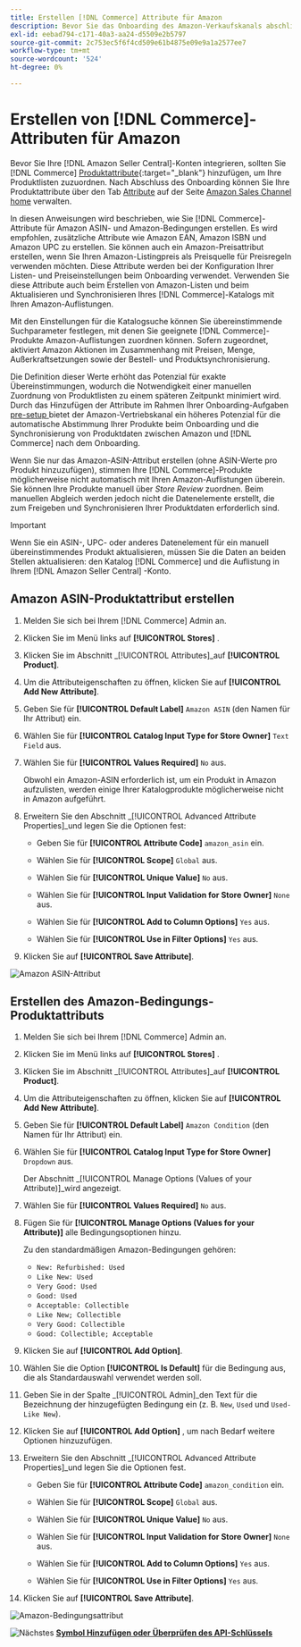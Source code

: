 ```yaml
---
title: Erstellen [!DNL Commerce] Attribute für Amazon
description: Bevor Sie das Onboarding des Amazon-Verkaufskanals abschließen, stellen Sie sicher, dass Sie über die erforderlichen [!UICONTROL Commerce]-Produktattribute verfügen.
exl-id: eebad794-c171-40a3-aa24-d5509e2b5797
source-git-commit: 2c753ec5f6f4cd509e61b4875e09e9a1a2577ee7
workflow-type: tm+mt
source-wordcount: '524'
ht-degree: 0%

---
```


# Erstellen von [!DNL Commerce]-Attributen für Amazon

Bevor Sie Ihre [!DNL Amazon Seller Central]-Konten integrieren, sollten Sie [!DNL Commerce] [Produktattribute](https://docs.magento.com/user-guide/stores/attributes-product.html){:target=&quot;_blank&quot;} hinzufügen, um Ihre Produktlisten zuzuordnen. Nach Abschluss des Onboarding können Sie Ihre Produktattribute über den Tab [Attribute](./managing-attributes.md) auf der Seite [Amazon Sales Channel home](./amazon-sales-channel-home.md) verwalten.

In diesen Anweisungen wird beschrieben, wie Sie [!DNL Commerce]-Attribute für Amazon ASIN- und Amazon-Bedingungen erstellen. Es wird empfohlen, zusätzliche Attribute wie Amazon EAN, Amazon ISBN und Amazon UPC zu erstellen. Sie können auch ein Amazon-Preisattribut erstellen, wenn Sie Ihren Amazon-Listingpreis als Preisquelle für Preisregeln verwenden möchten. Diese Attribute werden bei der Konfiguration Ihrer Listen- und Preiseinstellungen beim Onboarding verwendet. Verwenden Sie diese Attribute auch beim Erstellen von Amazon-Listen und beim Aktualisieren und Synchronisieren Ihres [!DNL Commerce]-Katalogs mit Ihren Amazon-Auflistungen.

Mit den Einstellungen für die Katalogsuche können Sie übereinstimmende Suchparameter festlegen, mit denen Sie geeignete [!DNL Commerce]-Produkte Amazon-Auflistungen zuordnen können. Sofern zugeordnet, aktiviert Amazon Aktionen im Zusammenhang mit Preisen, Menge, Außerkraftsetzungen sowie der Bestell- und Produktsynchronisierung.

Die Definition dieser Werte erhöht das Potenzial für exakte Übereinstimmungen, wodurch die Notwendigkeit einer manuellen Zuordnung von Produktlisten zu einem späteren Zeitpunkt minimiert wird. Durch das Hinzufügen der Attribute im Rahmen Ihrer Onboarding-Aufgaben [pre-setup ](./amazon-pre-setup-tasks.md) bietet der Amazon-Vertriebskanal ein höheres Potenzial für die automatische Abstimmung Ihrer Produkte beim Onboarding und die Synchronisierung von Produktdaten zwischen Amazon und [!DNL Commerce] nach dem Onboarding.

Wenn Sie nur das Amazon-ASIN-Attribut erstellen (ohne ASIN-Werte pro Produkt hinzuzufügen), stimmen Ihre [!DNL Commerce]-Produkte möglicherweise nicht automatisch mit Ihren Amazon-Auflistungen überein. Sie können Ihre Produkte manuell über _Store Review_ zuordnen. Beim manuellen Abgleich werden jedoch nicht die Datenelemente erstellt, die zum Freigeben und Synchronisieren Ihrer Produktdaten erforderlich sind.

>[!IMPORTANT]
>
>Wenn Sie ein ASIN-, UPC- oder anderes Datenelement für ein manuell übereinstimmendes Produkt aktualisieren, müssen Sie die Daten an beiden Stellen aktualisieren: den Katalog [!DNL Commerce] und die Auflistung in Ihrem [!DNL Amazon Seller Central] -Konto.

## Amazon ASIN-Produktattribut erstellen

1. Melden Sie sich bei Ihrem [!DNL Commerce] Admin an.

1. Klicken Sie im Menü links auf **[!UICONTROL Stores]** .

1. Klicken Sie im Abschnitt _[!UICONTROL Attributes]_auf **[!UICONTROL Product]**.

1. Um die Attributeigenschaften zu öffnen, klicken Sie auf **[!UICONTROL Add New Attribute]**.

1. Geben Sie für **[!UICONTROL Default Label]** `Amazon ASIN` (den Namen für Ihr Attribut) ein.

1. Wählen Sie für **[!UICONTROL Catalog Input Type for Store Owner]** `Text Field` aus.

1. Wählen Sie für **[!UICONTROL Values Required]** `No` aus.

   Obwohl ein Amazon-ASIN erforderlich ist, um ein Produkt in Amazon aufzulisten, werden einige Ihrer Katalogprodukte möglicherweise nicht in Amazon aufgeführt.

1. Erweitern Sie den Abschnitt _[!UICONTROL Advanced Attribute Properties]_und legen Sie die Optionen fest:

   - Geben Sie für **[!UICONTROL Attribute Code]** `amazon_asin` ein.

   - Wählen Sie für **[!UICONTROL Scope]** `Global` aus.

   - Wählen Sie für **[!UICONTROL Unique Value]** `No` aus.

   - Wählen Sie für **[!UICONTROL Input Validation for Store Owner]** `None` aus.

   - Wählen Sie für **[!UICONTROL Add to Column Options]** `Yes` aus.

   - Wählen Sie für **[!UICONTROL Use in Filter Options]** `Yes` aus.

1. Klicken Sie auf **[!UICONTROL Save Attribute]**.

![Amazon ASIN-Attribut](assets/creating-asin-attribute.png)

## Erstellen des Amazon-Bedingungs-Produktattributs

1. Melden Sie sich bei Ihrem [!DNL Commerce] Admin an.

1. Klicken Sie im Menü links auf **[!UICONTROL Stores]** .

1. Klicken Sie im Abschnitt _[!UICONTROL Attributes]_auf **[!UICONTROL Product]**.

1. Um die Attributeigenschaften zu öffnen, klicken Sie auf **[!UICONTROL Add New Attribute]**.

1. Geben Sie für **[!UICONTROL Default Label]** `Amazon Condition` (den Namen für Ihr Attribut) ein.

1. Wählen Sie für **[!UICONTROL Catalog Input Type for Store Owner]** `Dropdown` aus.

   Der Abschnitt _[!UICONTROL Manage Options (Values of your Attribute)]_wird angezeigt.

1. Wählen Sie für **[!UICONTROL Values Required]** `No` aus.

1. Fügen Sie für **[!UICONTROL Manage Options (Values for your Attribute)]** alle Bedingungsoptionen hinzu.

   Zu den standardmäßigen Amazon-Bedingungen gehören:

   - `New: Refurbished: Used`
   - `Like New: Used`
   - `Very Good: Used`
   - `Good: Used`
   - `Acceptable: Collectible`
   - `Like New; Collectible`
   - `Very Good: Collectible`
   - `Good: Collectible; Acceptable`

1. Klicken Sie auf **[!UICONTROL Add Option]**.

1. Wählen Sie die Option **[!UICONTROL Is Default]** für die Bedingung aus, die als Standardauswahl verwendet werden soll.

1. Geben Sie in der Spalte _[!UICONTROL Admin]_den Text für die Bezeichnung der hinzugefügten Bedingung ein (z. B. `New`, `Used` und `Used-Like New`).

1. Klicken Sie auf **[!UICONTROL Add Option]** , um nach Bedarf weitere Optionen hinzuzufügen.

1. Erweitern Sie den Abschnitt _[!UICONTROL Advanced Attribute Properties]_und legen Sie die Optionen fest.

   - Geben Sie für **[!UICONTROL Attribute Code]** `amazon_condition` ein.

   - Wählen Sie für **[!UICONTROL Scope]** `Global` aus.

   - Wählen Sie für **[!UICONTROL Unique Value]** `No` aus.

   - Wählen Sie für **[!UICONTROL Input Validation for Store Owner]** `None` aus.

   - Wählen Sie für **[!UICONTROL Add to Column Options]** `Yes` aus.

   - Wählen Sie für **[!UICONTROL Use in Filter Options]** `Yes` aus.

1. Klicken Sie auf **[!UICONTROL Save Attribute]**.

![Amazon-Bedingungsattribut](assets/creating-amazon-condition-attribute.png)

![Nächstes ](assets/btn-next.png) [**Symbol Hinzufügen oder Überprüfen des API-Schlüssels**](./amazon-verify-api-key.md)
